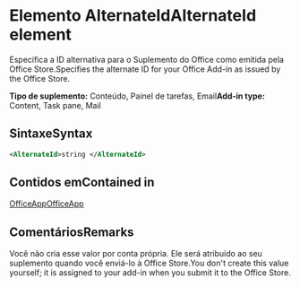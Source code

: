 # <a name="alternateid-element"></a><span data-ttu-id="4e27b-101">Elemento AlternateId</span><span class="sxs-lookup"><span data-stu-id="4e27b-101">AlternateId element</span></span>

<span data-ttu-id="4e27b-102">Especifica a ID alternativa para o Suplemento do Office como emitida pela Office Store.</span><span class="sxs-lookup"><span data-stu-id="4e27b-102">Specifies the alternate ID for your Office Add-in as issued by the Office Store.</span></span>

<span data-ttu-id="4e27b-103">**Tipo de suplemento:** Conteúdo, Painel de tarefas, Email</span><span class="sxs-lookup"><span data-stu-id="4e27b-103">**Add-in type:** Content, Task pane, Mail</span></span>

## <a name="syntax"></a><span data-ttu-id="4e27b-104">Sintaxe</span><span class="sxs-lookup"><span data-stu-id="4e27b-104">Syntax</span></span>

```XML
<AlternateId>string </AlternateId>
```

## <a name="contained-in"></a><span data-ttu-id="4e27b-105">Contidos em</span><span class="sxs-lookup"><span data-stu-id="4e27b-105">Contained in</span></span>

[<span data-ttu-id="4e27b-106">OfficeApp</span><span class="sxs-lookup"><span data-stu-id="4e27b-106">OfficeApp</span></span>](officeapp.md)

## <a name="remarks"></a><span data-ttu-id="4e27b-107">Comentários</span><span class="sxs-lookup"><span data-stu-id="4e27b-107">Remarks</span></span>

<span data-ttu-id="4e27b-108">Você não cria esse valor por conta própria. Ele será atribuído ao seu suplemento quando você enviá-lo à Office Store.</span><span class="sxs-lookup"><span data-stu-id="4e27b-108">You don't create this value yourself; it is assigned to your add-in when you submit it to the Office Store.</span></span>


